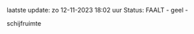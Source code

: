 laatste update: 
zo 12-11-2023 18:02   uur 
Status: FAALT - geel - 
<div class="service Y">schijfruimte</div>